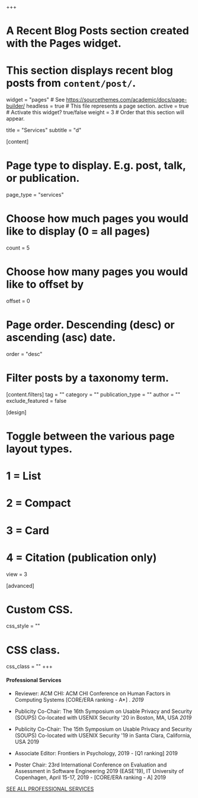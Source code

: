 +++
# A Recent Blog Posts section created with the Pages widget.
# This section displays recent blog posts from `content/post/`.

widget = "pages"  # See https://sourcethemes.com/academic/docs/page-builder/
headless = true  # This file represents a page section.
active = true  # Activate this widget? true/false
weight = 3  # Order that this section will appear.

title = "Services"
subtitle = "d"

[content]
  # Page type to display. E.g. post, talk, or publication.
  page_type = "services"
  
  # Choose how much pages you would like to display (0 = all pages)
  count = 5
  
  # Choose how many pages you would like to offset by
  offset = 0

  # Page order. Descending (desc) or ascending (asc) date.
  order = "desc"

  # Filter posts by a taxonomy term.
  [content.filters]
    tag = ""
    category = ""
    publication_type = ""
    author = ""
    exclude_featured = false
  
[design]
  # Toggle between the various page layout types.
  #   1 = List
  #   2 = Compact
  #   3 = Card
  #   4 = Citation (publication only)
  view = 3
  
  
[advanced]
 # Custom CSS. 
 css_style = ""
 
 # CSS class.
 css_class = ""
+++
#### Professional Services
* Reviewer: ACM CHI: ACM CHI Conference on Human Factors in Computing Systems
[CORE/ERA ranking - A*] . _2019_

* Publicity Co-Chair: The 16th Symposium on Usable Privacy and Security (SOUPS)
Co-located with USENIX Security '20 in Boston, MA, USA _2019_

* Publicity Co-Chair: The 15th Symposium on Usable Privacy and Security (SOUPS)
Co-located with USENIX Security '19 in Santa Clara, California, USA 2019

* Associate Editor: Frontiers in Psychology, 2019 - [Q1 ranking] 2019

* Poster Chair: 23rd International Conference on Evaluation and Assessment in Software
Engineering 2019 (EASE'19), IT University of Copenhagen, April 15-17, 2019 - [CORE/ERA
ranking - A] 2019



[SEE ALL PROFESSIONAL SERVICES](https://academic-template.netlify.app/services/)
